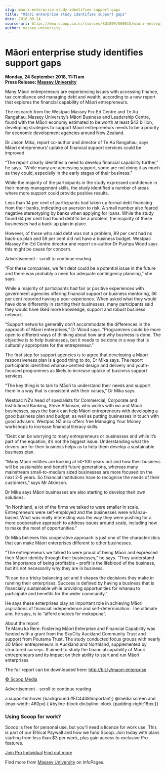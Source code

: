 ```yaml
---
slug: māori-enterprise-study-identifies-support-gaps
title: "Māori enterprise study identifies support gaps"
date: 2018-09-24
source-url: https://www.scoop.co.nz/stories/BU1809/S00615/maori-enterprise-study-identifies-support-gaps.htm
author: massey-university
---
```

Māori enterprise study identifies support gaps
==============================================

**Monday, 24 September 2018, 11:11 am**  
**Press Release: [Massey University](https://info.scoop.co.nz/Massey_University)**

Many Māori entrepreneurs are experiencing issues with accessing finance, tax compliance and managing debt and wealth, according to a new report that explores the financial capability of Māori entrepreneurs.

The research from the Westpac Massey Fin-Ed Centre and Te Au Rangahau, Massey University’s Māori Business and Leadership Centre, found with the Māori economy estimated to be worth at least $42 billion, developing strategies to support Māori entrepreneurs needs to be a priority for economic development agencies around New Zealand.

Dr Jason Mika, report co-author and director of Te Au Rangahau, says Māori entrepreneurs’ uptake of financial support services could be improved.

“The report clearly identifies a need to develop financial capability further,” he says. “While many are accessing support, some are not doing it as much as they could, especially in the early stages of their business.”

While the majority of the participants in the study expressed confidence in their money management skills, the study identified a number of areas where more support could provide positive results.

Less than 14 per cent of participants had taken up formal debt financing from their banks, indicating an aversion to risk. A small number also feared negative stereotyping by banks when applying for loans. While the study found 64 per cent had found debt to be a problem, the majority of these businesses had a back-up plan in place.

However, of those who said debt was not a problem, 89 per cent had no back-up plan and 56 per cent did not have a business budget. Westpac Massey Fin-Ed Centre director and report co-author Dr Pushpa Wood says this might be cause for concern.

Advertisement - scroll to continue reading





“For these companies, we felt debt could be a potential issue in the future and there was probably a need for adequate contingency planning,” she says.

While a majority of participants had fair or positive experiences with government agencies offering financial support or business mentoring, 36 per cent reported having a poor experience. When asked what they would have done differently in starting their businesses, many participants said they would have liked more knowledge, support and robust business network.

“Support networks generally don’t accommodate the differences in the approach of Māori enterprises,” Dr Wood says. “Programmes could be more open to different ways of thinking about how and why business is done. The objective is to help businesses, but it needs to be done in a way that is culturally appropriate for the entrepreneur.”

The first step for support agencies is to agree that developing a Māori responsiveness plan is a good thing to do, Dr Mika says. The report participants identified whanau-centred design and delivery and youth-focused programmes as likely to increase uptake of business support services.

“The key thing is to talk to Māori to understand their needs and support them in a way that is consistent with their values,” Dr Mika says.

Westpac NZ’s head of specialists for Commercial, Corporate and Institutional Banking, Steve Atkinson, who works with iwi and Māori businesses, says the bank can help Māori entrepreneurs with developing a good business plan and budget, as well as putting businesses in touch with good advisers. Westpac NZ also offers free Managing Your Money workshops to increase financial literacy skills.

“Debt can be worrying to many entrepreneurs or businesses and while it’s part of the equation, it’s not the biggest issue. Understanding what the drivers are for their business helps us to help them develop a sustainable business plan.

“Many Māori entities are looking at 50-100 years out and how their business will be sustainable and benefit future generations, whereas many mainstream small-to-medium sized businesses are more focused on the next 2-5 years. So financial institutions have to recognise the needs of their customers,” says Mr Atkinson.

Dr Mika says Māori businesses are also starting to develop their own solutions.

“In Northland, a lot of the firms we talked to were smaller in scale. Entrepreneurs were self-employed and the businesses were whānau-based. What was really interesting was the way they were pushing for a more cooperative approach to address issues around scale, including how to make the most of opportunities.”

Dr Mika believes this cooperative approach is just one of the characteristics that can make Māori enterprises different to other businesses.

“The entrepreneurs we talked to were proud of being Māori and expressed their Māori identity through their businesses,” he says. “They understand the importance of being profitable – profit is the lifeblood of the business, but it’s not necessarily why they are in business.

“It can be a tricky balancing act and it shapes the decisions they make in running their enterprises. Success is defined by having a business that is financially sustainable while providing opportunities for whanau to participate and benefits for the wider community.”

He says these enterprises play an important role in achieving Māori aspirations of financial independence and self-determination. The ultimate aim, he says, is to “afford choices for mokopuna”.

About the report  
Te Manu ka Rere: Fostering Māori Enterprise and Financial Capability was funded with a grant from the SkyCity Auckland Community Trust and support from Poutama Trust. The study conducted focus groups with nearly 30 Māori entrepreneurs in Auckland and Northland, supplemented by structured surveys. It aimed to study the financial capability of Māori entrepreneurs and its impact on their ability to start and run Māori enterprises.

The full report can be downloaded here: http://bit.ly/maori-enterprise  

[© Scoop Media](http://www.scoop.co.nz/about/terms.html)  

Advertisement - scroll to continue reading



a.supporter:hover {background:#EC4438!important;} @media screen and (max-width: 480px) { #byline-block div.byline-block {padding-right:16px;}}

### Using Scoop for work?

Scoop is free for personal use, but you’ll need a licence for work use. This is part of our Ethical Paywall and how we fund Scoop. Join today with plans starting from less than $3 per week, plus gain access to exclusive _Pro_ features.  
  
[Join Pro Individual](https://pro.scoop.co.nz/Individual/?from=ProIn24) [Find out more](https://pro.scoop.co.nz/using-scoop-for-work/?from=ProIn24)

Find more from [Massey University](https://info.scoop.co.nz/Massey_University) on InfoPages.